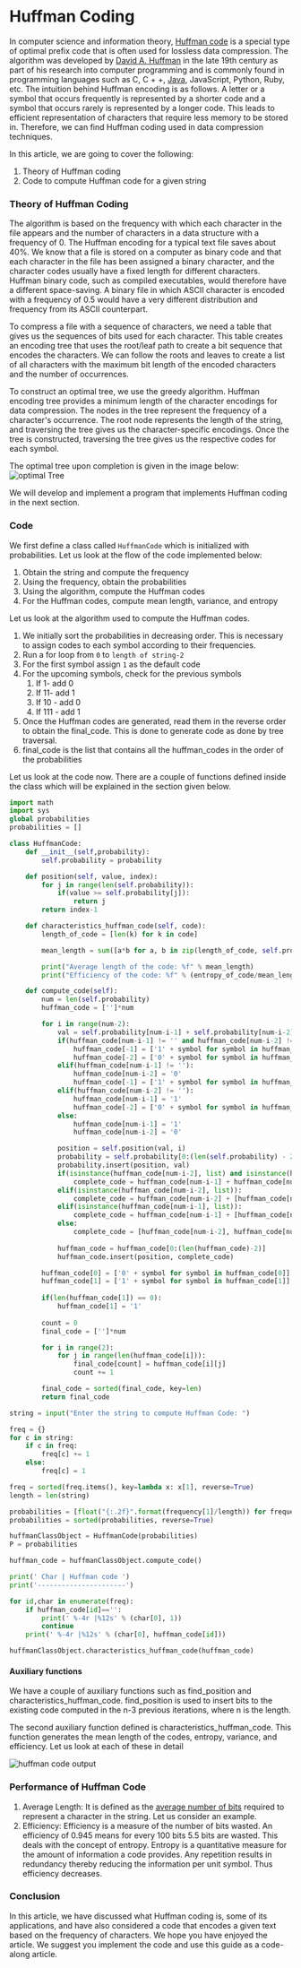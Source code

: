 # Huffman Coding

In computer science and information theory, [Huffman code](https://www.sciencedirect.com/topics/computer-science/codeword-length) is a special type of optimal prefix code that is often used for lossless data compression. The algorithm was developed by [David A. Huffman](https://en.wikipedia.org/wiki/Huffman_coding) in the late 19th century as part of his research into computer programming and is commonly found in programming languages such as C, C + +, [Java](https://algs4.cs.princeton.edu/55compression/Huffman.java.html), JavaScript, Python, Ruby, etc. The intuition behind Huffman encoding is as follows. A letter or a symbol that occurs frequently is represented by a shorter code and a symbol that occurs rarely is represented by a longer code. This leads to efficient representation of characters that require less memory to be stored in. Therefore, we can find Huffman coding used in data compression techniques.

In this article, we are going to cover the following:
   
1. Theory of Huffman coding
2. Code to compute Huffman code for a given string
   
### Theory of Huffman Coding

The algorithm is based on the frequency with which each character in the file appears and the number of characters in a data structure with a frequency of 0. The Huffman encoding for a typical text file saves about 40%. We know that a file is stored on a computer as binary code and that each character in the file has been assigned a binary character, and the character codes usually have a fixed length for different characters. Huffman binary code, such as compiled executables, would therefore have a different space-saving. A binary file in which ASCII character is encoded with a frequency of 0.5 would have a very different distribution and frequency from its ASCII counterpart. 

To compress a file with a sequence of characters, we need a table that gives us the sequences of bits used for each character. This table creates an encoding tree that uses the root/leaf path to create a bit sequence that encodes the characters. We can follow the roots and leaves to create a list of all characters with the maximum bit length of the encoded characters and the number of occurrences. 

To construct an optimal tree, we use the greedy algorithm. Huffman encoding tree provides a minimum length of the character encodings for data compression. The nodes in the tree represent the frequency of a character's occurrence. The root node represents the length of the string, and traversing the tree gives us the character-specific encodings. Once the tree is constructed, traversing the tree gives us the respective codes for each symbol.

The optimal tree upon completion is given in the image below:
![optimal Tree](optimaltree.jpg)

We will develop and implement a program that implements Huffman coding in the next section.  
### Code

We first define a class called `HuffmanCode` which is initialized with probabilities. Let us look at the flow of the code implemented below:

1. Obtain the string and compute the frequency
2. Using the frequency, obtain the probabilities
3. Using the algorithm, compute the Huffman codes
4. For the Huffman codes, compute mean length, variance, and entropy
   
Let us look at the algorithm used to compute the Huffman codes.

1. We initially sort the probabilities in decreasing order. This is necessary to assign codes to each symbol according to their frequencies.
2. Run a for loop from `0` to `length of string-2`
3. For the first symbol assign `1` as the default code
4. For the upcoming symbols, check for the previous symbols
   1. If 1- add 0
   2. If 11- add 1
   3. If 10 - add 0
   4. If 111 - add 1
5. Once the Huffman codes are generated, read them in the reverse order to obtain the final_code. This is done to generate code as done by tree traversal.
6. final_code is the list that contains all the huffman_codes in the order of the probabilities

Let us look at the code now. There are a couple of functions defined inside the class which will be explained in the section given below.

```python
import math
import sys
global probabilities
probabilities = []

class HuffmanCode:
    def __init__(self,probability):
        self.probability = probability

    def position(self, value, index):
        for j in range(len(self.probability)):
            if(value >= self.probability[j]):
                return j
        return index-1

    def characteristics_huffman_code(self, code):
        length_of_code = [len(k) for k in code]

        mean_length = sum([a*b for a, b in zip(length_of_code, self.probability)])

        print("Average length of the code: %f" % mean_length)
        print("Efficiency of the code: %f" % (entropy_of_code/mean_length))

    def compute_code(self):
        num = len(self.probability)
        huffman_code = ['']*num

        for i in range(num-2):
            val = self.probability[num-i-1] + self.probability[num-i-2]
            if(huffman_code[num-i-1] != '' and huffman_code[num-i-2] != ''):
                huffman_code[-1] = ['1' + symbol for symbol in huffman_code[-1]]
                huffman_code[-2] = ['0' + symbol for symbol in huffman_code[-2]]
            elif(huffman_code[num-i-1] != ''):
                huffman_code[num-i-2] = '0'
                huffman_code[-1] = ['1' + symbol for symbol in huffman_code[-1]]
            elif(huffman_code[num-i-2] != ''):
                huffman_code[num-i-1] = '1'
                huffman_code[-2] = ['0' + symbol for symbol in huffman_code[-2]]
            else:
                huffman_code[num-i-1] = '1'
                huffman_code[num-i-2] = '0'

            position = self.position(val, i)
            probability = self.probability[0:(len(self.probability) - 2)]
            probability.insert(position, val)
            if(isinstance(huffman_code[num-i-2], list) and isinstance(huffman_code[num-i-1], list)):
                complete_code = huffman_code[num-i-1] + huffman_code[num-i-2]
            elif(isinstance(huffman_code[num-i-2], list)):
                complete_code = huffman_code[num-i-2] + [huffman_code[num-i-1]]
            elif(isinstance(huffman_code[num-i-1], list)):
                complete_code = huffman_code[num-i-1] + [huffman_code[num-i-2]]
            else:
                complete_code = [huffman_code[num-i-2], huffman_code[num-i-1]]
            
            huffman_code = huffman_code[0:(len(huffman_code)-2)]
            huffman_code.insert(position, complete_code)

        huffman_code[0] = ['0' + symbol for symbol in huffman_code[0]]
        huffman_code[1] = ['1' + symbol for symbol in huffman_code[1]]
        
        if(len(huffman_code[1]) == 0):
            huffman_code[1] = '1'
        
        count = 0
        final_code = ['']*num

        for i in range(2):
            for j in range(len(huffman_code[i])):
                final_code[count] = huffman_code[i][j]
                count += 1

        final_code = sorted(final_code, key=len)
        return final_code

string = input("Enter the string to compute Huffman Code: ")

freq = {}
for c in string:
    if c in freq:
        freq[c] += 1
    else:
        freq[c] = 1

freq = sorted(freq.items(), key=lambda x: x[1], reverse=True)
length = len(string)

probabilities = [float("{:.2f}".format(frequency[1]/length)) for frequency in freq]
probabilities = sorted(probabilities, reverse=True)

huffmanClassObject = HuffmanCode(probabilities)
P = probabilities

huffman_code = huffmanClassObject.compute_code()

print(' Char | Huffman code ')
print('----------------------')

for id,char in enumerate(freq):
    if huffman_code[id]=='':
        print(' %-4r |%12s' % (char[0], 1))
        continue
    print(' %-4r |%12s' % (char[0], huffman_code[id]))

huffmanClassObject.characteristics_huffman_code(huffman_code)
```

#### Auxiliary functions
We have a couple of auxiliary functions such as find_position and characteristics_huffman_code. find_position is used to insert bits to the existing code computed in the n-3 previous iterations, where n is the length.

The second auxiliary function defined is characteristics_huffman_code. This function generates the mean length of the codes, entropy, variance, and efficiency. Let us look at each of these in detail

![huffman code output](Code_Output.jpg)
### Performance of Huffman Code
1. Average Length: It is defined as the [average number of bits](https://pdfs.semanticscholar.org/8ee2/a74ee0371c40dd751392762572409767d5db.pdf) required to represent a character in the string. Let us consider an example.
2. Efficiency:  Efficiency is a measure of the number of bits wasted. An efficiency of 0.945 means for every 100 bits 5.5 bits are wasted. This deals with the concept of entropy. Entropy is a quantitative measure for the amount of information a code provides. Any repetition results in redundancy thereby reducing the information per unit symbol. Thus efficiency decreases.

### Conclusion

In this article, we have discussed what Huffman coding is, some of its applications, and have also considered a code that encodes a given text based on the frequency of characters. We hope you have enjoyed the article. We suggest you implement the code and use this guide as a code-along article.